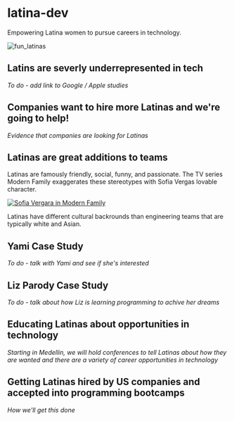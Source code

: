 # latina-dev

Empowering Latina women to pursue careers in technology.

![fun_latinas](https://github.com/lizparody/latina-dev/blob/master/images/fun_latinas.jpg)

## Latins are severly underrepresented in tech

*To do - add link to Google / Apple studies*

## Companies want to hire more Latinas and we're going to help!

*Evidence that companies are looking for Latinas*

## Latinas are great additions to teams

Latinas are famously friendly, social, funny, and passionate.  The TV series Modern Family exaggerates these stereotypes with Sofia Vergas lovable character.

[![Sofia Vergara in Modern Family](https://img.youtube.com/vi/a-6UY-dHnNQ&t=139s.jpg)](https://www.youtube.com/watch?v=a-6UY-dHnNQ&t=139s "Sofia Vergara in Modern Family")

Latinas have different cultural backrounds than engineering teams that are typically white and Asian.

## Yami Case Study

*To do - talk with Yami and see if she's interested*

## Liz Parody Case Study

*To do - talk about how Liz is learning programming to achive her dreams*

## Educating Latinas about opportunities in technology

*Starting in Medellin, we will hold conferences to tell Latinas about how they are wanted and there are a variety of career opportunities in technology*

## Getting Latinas hired by US companies and accepted into programming bootcamps

*How we'll get this done*
